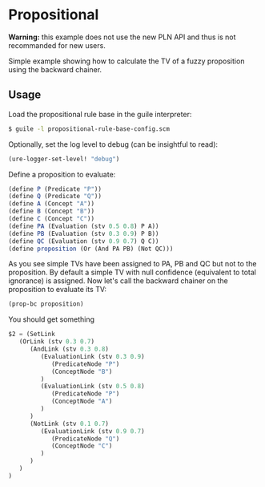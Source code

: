 Propositional
=============

**Warning:** this example does not use the new PLN API and thus is not
recommanded for new users.

Simple example showing how to calculate the TV of a fuzzy proposition
using the backward chainer.

Usage
-----

Load the propositional rule base in the guile interpreter:

```bash
$ guile -l propositional-rule-base-config.scm
```

Optionally, set the log level to debug (can be insightful to read):

```scheme
(ure-logger-set-level! "debug")
```

Define a proposition to evaluate:

```scheme
(define P (Predicate "P"))
(define Q (Predicate "Q"))
(define A (Concept "A"))
(define B (Concept "B"))
(define C (Concept "C"))
(define PA (Evaluation (stv 0.5 0.8) P A))
(define PB (Evaluation (stv 0.3 0.9) P B))
(define QC (Evaluation (stv 0.9 0.7) Q C))
(define proposition (Or (And PA PB) (Not QC)))
```

As you see simple TVs have been assigned to PA, PB and QC but not to
the proposition. By default a simple TV with null confidence
(equivalent to total ignorance) is assigned. Now let's call the
backward chainer on the proposition to evaluate its TV:

```scheme
(prop-bc proposition)
```

You should get something

```scheme
$2 = (SetLink
   (OrLink (stv 0.3 0.7)
      (AndLink (stv 0.3 0.8)
         (EvaluationLink (stv 0.3 0.9)
            (PredicateNode "P")
            (ConceptNode "B")
         )
         (EvaluationLink (stv 0.5 0.8)
            (PredicateNode "P")
            (ConceptNode "A")
         )
      )
      (NotLink (stv 0.1 0.7)
         (EvaluationLink (stv 0.9 0.7)
            (PredicateNode "Q")
            (ConceptNode "C")
         )
      )
   )
)
```
